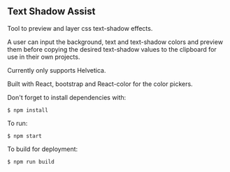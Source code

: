 ## Text Shadow Assist

Tool to preview and layer css text-shadow effects.

A user can input the background, text and text-shadow colors and preview them before copying the desired text-shadow values to the clipboard for use in their own projects.

Currently only supports Helvetica.

Built with React, bootstrap and React-color for the color pickers.

Don't forget to install dependencies with:

 `$ npm install`

To run:

`$ npm start`

To build for deployment:

`$ npm run build`
